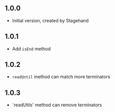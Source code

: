 ## 1.0.0

- Initial version, created by Stagehand


## 1.0.1

- Add `isEnd` method

## 1.0.2

- `readUntil` method can match more terminators

## 1.0.3

- `readUtils' method can remove terminators